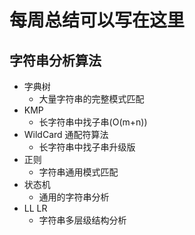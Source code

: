 # 每周总结可以写在这里
## 字符串分析算法
- 字典树
  - 大量字符串的完整模式匹配
- KMP
  - 长字符串中找子串(O(m+n))
- WildCard 通配符算法
  - 长字符串中找子串升级版
- 正则
  - 字符串通用模式匹配
- 状态机
  - 通用的字符串分析
- LL LR
  - 字符串多层级结构分析
